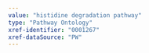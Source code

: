 ```yaml
---
value: "histidine degradation pathway"
type: "Pathway Ontology"
xref-identifier: "0001267"
xref-dataSource: "PW"
---
```

